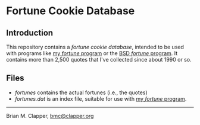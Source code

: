 Fortune Cookie Database
=======================

## Introduction

This repository contains a *fortune cookie database*, intended to be used
with programs like [my *fortune* program][] or the [BSD *fortune* program][].
It contains more than 2,500 quotes that I've collected since about 1990 or
so.

## Files

* *fortunes* contains the actual fortunes (i.e., the quotes)
* *fortunes.dat* is an index file, suitable for use with 
  [my *fortune* program][].

---

Brian M. Clapper, [bmc@clapper.org][]

[my *fortune* program]: http://bmc.github.com/fortune/
[BSD *fortune* program]: http://en.wikipedia.org/wiki/Fortune_(Unix)
[bmc@clapper.org]: mailto:bmc@clapper.org
